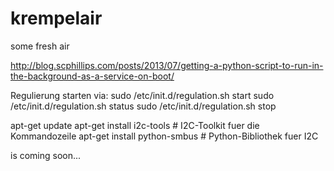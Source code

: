 # krempelair
some fresh air

http://blog.scphillips.com/posts/2013/07/getting-a-python-script-to-run-in-the-background-as-a-service-on-boot/

Regulierung starten via:
sudo /etc/init.d/regulation.sh start
sudo /etc/init.d/regulation.sh status
sudo /etc/init.d/regulation.sh stop




apt-get update
apt-get install i2c-tools      # I2C-Toolkit fuer die Kommandozeile
apt-get install python-smbus   # Python-Bibliothek fuer I2C


is coming soon...
